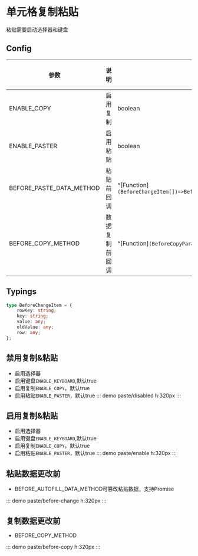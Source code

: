 # 单元格复制粘贴

粘贴需要启动选择器和键盘

## Config

| 参数                     | 说明                    | 类型     | 默认值 |
| ------------------------ | ----------------------- | -------  | ------ |
| ENABLE_COPY | 启用复制 | boolean  | true |
| ENABLE_PASTER | 启用粘贴 | boolean  | true |
| BEFORE_PASTE_DATA_METHOD | 粘贴前回调 | ^[Function]`(BeforeChangeItem[])=>BeforeChangeItem[]\|Promise<BeforeChangeItem[]>` | — |
| BEFORE_COPY_METHOD | 数据复制前回调 | ^[Function]`(BeforeCopyParams)=>BeforeCopyParams\|viod` | — |
## Typings

``` ts
type BeforeChangeItem = {
    rowKey: string;
    key: string;
    value: any;
    oldValue: any;
    row: any;
};
```

## 禁用复制&粘贴

- 启用选择器
- 启用键盘`ENABLE_KEYBOARD`,默认true
- 启用复制`ENABLE_COPY`，默认true
- 启用粘贴`ENABLE_PASTER`，默认true
::: demo
paste/disabled
h:320px
:::

## 启用复制&粘贴

- 启用选择器
- 启用键盘`ENABLE_KEYBOARD`,默认true
- 启用复制`ENABLE_COPY`，默认true
- 启用粘贴`ENABLE_PASTER`，默认true
::: demo
paste/enable
h:320px
:::


## 粘贴数据更改前

- BEFORE_AUTOFILL_DATA_METHOD可篡改粘贴数据，支持Promise


::: demo
paste/before-change
h:320px
:::

## 复制数据更改前

- BEFORE_COPY_METHOD

::: demo
paste/before-copy
h:320px
:::